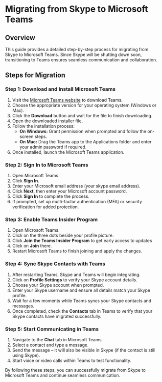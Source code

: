 # **Migrating from Skype to Microsoft Teams**

## Overview
This guide provides a detailed step-by-step process for migrating from Skype to Microsoft Teams. Since Skype will be shutting down soon, transitioning to Teams ensures seamless communication and collaboration.

## Steps for Migration

### Step 1: Download and Install Microsoft Teams
1. Visit the [Microsoft Teams website](https://www.microsoft.com/en/microsoft-teams/download-app) to download Teams.
2. Choose the appropriate version for your operating system (Windows or Mac).
3. Click the **Download** button and wait for the file to finish downloading.
4. Open the downloaded installer file.
5. Follow the installation process:
   - **On Windows:** Grant permission when prompted and follow the on-screen steps.
   - **On Mac:** Drag the Teams app to the Applications folder and enter your admin password if required.
6. Once installed, launch the Microsoft Teams application.

### Step 2: Sign In to Microsoft Teams
1. Open Microsoft Teams.
2. Click **Sign In**.
3. Enter your Microsoft email address (your skype email address).
4. Click **Next**, then enter your Microsoft account password.
5. Click **Sign In** to complete the process.
6. If prompted, set up multi-factor authentication (MFA) or security verification for added protection.

### Step 3: Enable Teams Insider Program
1. Open Microsoft Teams.
2. Click on the three dots beside your profile picture.
3. Click **Join the Teams Insider Program** to get early access to updates
4. Click on **Join** there.
5. Restart Microsoft Teams to finish joining and apply the changes.

### Step 4: Sync Skype Contacts with Teams
1. After restarting Teams, Skype and Teams will begin integrating.
2. Click on **Profile Settings** to verify your Skype account details.
3. Choose your Skype account when prompted.
4. Enter your Skype username and ensure all details match your Skype profile.
5. Wait for a few moments while Teams syncs your Skype contacts and messages.
6. Once completed, check the **Contacts** tab in Teams to verify that your Skype contacts have migrated successfully.

### Step 5: Start Communicating in Teams
1. Navigate to the **Chat** tab in Microsoft Teams.
2. Select a contact and type a message.
3. Send the message – it will also be visible in Skype (if the contact is still using Skype).
4. Start voice or video calls within Teams to test functionality.

By following these steps, you can successfully migrate from Skype to Microsoft Teams and continue seamless communication.

